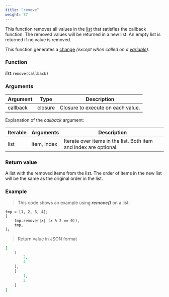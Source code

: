 ```yaml
---
title: "remove"
weight: 77
---
```


This function removes all values in the [list](../../list) that satisfies the callback function.
The removed values will be returned in a new list. An empty list is returned if no value is removed.

This function generates a [change](../../../overview/changes) *(except when called on a [variable](../../../overview/variable))*.

### Function

*list*.`remove(callback)`

### Arguments

Argument | Type | Description
-------- | ---- | -----------
callback | closure | Closure to execute on each value.

Explanation of the *callback* argument:

Iterable | Arguments | Description
-------- | -------- | -----------
list | item, index | Iterate over items in the list. Both item and index are optional.

### Return value

A list with the removed items from the list. The order of items in the new list will be the same as the original order in the list.

### Example

> This code shows an example using ***remove()*** on a list:

```thingsdb,json_response
tmp = [1, 2, 3, 4];
[
    tmp.remove(|x| (x % 2 == 0)),
    tmp,
];
```

> Return value in JSON format

```json
[
    [
        2,
        4
    ],
    [
        1,
        3
    ]
]
```
